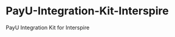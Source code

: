 PayU-Integration-Kit-Interspire
===============================

PayU Integration Kit for Interspire
